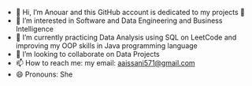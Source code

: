 - 👋 Hi, I’m Anouar and this GitHub account is dedicated to my projects 👋
- 👀 I’m interested in Software and Data Engineering and Business Intelligence
- 🌱 I’m currently practicing Data Analysis using SQL on LeetCode and improving my OOP skills in Java programming language 
- 💞️ I’m looking to collaborate on Data Projects
- 📫 How to reach me: my email: aaissani571@gmail.com
- 😄 Pronouns: She

<!---
theBinaryCat/theBinaryCat is a ✨ special ✨ repository because its `README.md` (this file) appears on your GitHub profile.
You can click the Preview link to take a look at your changes.
--->
